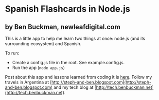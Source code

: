 # Spanish Flashcards in Node.js
## by Ben Buckman, newleafdigital.com

This is a little app to help me learn two things at once: node.js (and its surrounding ecosystem) and Spanish.

To run:

* Create a config.js file in the root. See example.config.js.
* Run the app (`node app.js`)

Post about this app and lessons learned from coding it is [here](http://benbuckman.net/tech/11/10/exploring-nodejs-frontier).
Follow my travels in Argentina at [http://steph-and-ben.blogspot.com](http://steph-and-ben.blogspot.com)
and my tech blog at [http://tech.benbuckman.net](http://tech.benbuckman.net). 
